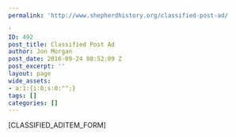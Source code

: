 ```yaml
---
permalink: 'http://www.shepherdhistory.org/classified-post-ad/

'
ID: 492
post_title: Classified Post Ad
author: Jon Morgan
post_date: 2016-09-24 08:52:09 Z
post_excerpt: ''
layout: page
wide_assets:
- a:1:{i:0;s:0:"";}
tags: []
categories: []
---
```


[CLASSIFIED_ADITEM_FORM]